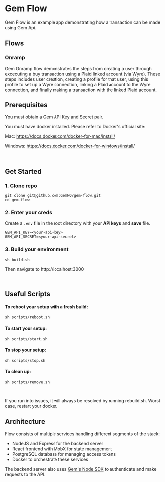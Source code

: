 # Gem Flow

Gem Flow is an example app demonstrating how a transaction can be made using Gem Api.

## Flows

### Onramp

Gem Onramp flow demonstrates the steps from creating a user through excecuting a buy transaction using a Plaid linked account (via Wyre). These steps includes user creation, creating a profile for that user, using this profile to set up a Wyre connection, linking a Plaid account to the Wyre connection, and finally making a transaction with the linked Plaid account. 

## Prerequisites

You must obtain a Gem API Key and Secret pair.

You must have docker installed. Please refer to Docker's official site:

Mac: https://docs.docker.com/docker-for-mac/install/

Windows: https://docs.docker.com/docker-for-windows/install/

<br/>

## **Get Started**
### 1. **Clone repo**
```
git clone git@github.com:GemHQ/gem-flow.git
cd gem-flow
```

### 2. **Enter your creds**

Create a `.env` file in the root directory with your **API keys** and **save** file.

```
GEM_API_KEY=<your-api-key>
GEM_API_SECRET=<your-api-secret>
```


### 3. **Build your environment**
```
sh build.sh
```
Then navigate to http://localhost:3000

<br/>

## **Useful Scripts**

#### **To reboot your setup with a fresh build:**
```
sh scripts/reboot.sh
```
#### **To start your setup:**
```
sh scripts/start.sh
```
#### **To stop your setup:**
```
sh scripts/stop.sh
```
#### **To clean up:**
```
sh scripts/remove.sh
```

<br/>

If you run into issues, it will always be resolved by running rebuild.sh.
Worst case, restart your docker.

## Architecture

Flow consists of multiple services handling different segments of the stack:

- NodeJS and Express for the backend server
- React frontend with MobX for state management
- PostgreSQL database for managing access tokens
- Docker to orchestrate these services

The backend server also uses [Gem's Node SDK](https://github.com/GemHQ/gem-node) to authenticate and make requests to the API.

